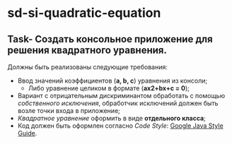 # sd-si-quadratic-equation

## Task- Создать консольное приложение для решения квадратного уравнения.

Должны быть реализованы следующие требования:
 - Ввод значений коэффициентов (__a, b, c__)  уравнения из консоли;
     - Либо уравнение целиком в формате (__ax2+bx+c = 0__);
 - Вариант с отрицательным дискриминантом обработать с помощью _собственного исключения_, обработчик исключений должен быть возле точки входа в приложение;
 - _Квадратное уравнение_ оформить в виде __отдельного класса__;
 - Код должен быть оформлен согласно _Code Style_: [Google Java Style Guide](#https://google.github.io/styleguide/javaguide.html).
